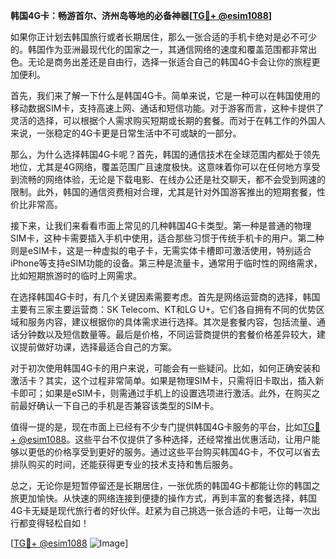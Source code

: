 **韩国4G卡：畅游首尔、济州岛等地的必备神器[[TG💪+ @esim1088](https://t.me/s/esim1088)]**

如果你正计划去韩国旅行或者长期居住，那么一张合适的手机卡绝对是必不可少的。韩国作为亚洲最现代化的国家之一，其通信网络的速度和覆盖范围都非常出色。无论是商务出差还是自由行，选择一张适合自己的韩国4G卡会让你的旅程更加便利。

首先，我们来了解一下什么是韩国4G卡。简单来说，它是一种可以在韩国使用的移动数据SIM卡，支持高速上网、通话和短信功能。对于游客而言，这种卡提供了灵活的选择，可以根据个人需求购买短期或长期的套餐。而对于在韩工作的外国人来说，一张稳定的4G卡更是日常生活中不可或缺的一部分。

那么，为什么选择韩国4G卡呢？首先，韩国的通信技术在全球范围内都处于领先地位，尤其是4G网络，覆盖范围广且速度极快。这意味着你可以在任何地方享受到流畅的网络体验，无论是下载电影、在线办公还是社交聊天，都不会受到网速的限制。此外，韩国的通信资费相对合理，尤其是针对外国游客推出的短期套餐，性价比非常高。

接下来，让我们来看看市面上常见的几种韩国4G卡类型。第一种是普通的物理SIM卡，这种卡需要插入手机中使用，适合那些习惯于传统手机卡的用户。第二种则是eSIM卡，这是一种虚拟的电子卡，无需实体卡槽即可激活使用，特别适合iPhone等支持eSIM功能的设备。第三种是流量卡，通常用于临时性的网络需求，比如短期旅游时的临时上网需求。

在选择韩国4G卡时，有几个关键因素需要考虑。首先是网络运营商的选择，韩国主要有三家主要运营商：SK Telecom、KT和LG U+。它们各自拥有不同的优势区域和服务内容，建议根据你的具体需求进行选择。其次是套餐内容，包括流量、通话分钟数以及短信数量等。最后是价格，不同运营商提供的套餐价格差异较大，建议提前做好功课，选择最适合自己的方案。

对于初次使用韩国4G卡的用户来说，可能会有一些疑问。比如，如何正确安装和激活卡？其实，这个过程非常简单。如果是物理SIM卡，只需将旧卡取出，插入新卡即可；如果是eSIM卡，则需通过手机上的设置选项进行激活。此外，在购买之前最好确认一下自己的手机是否兼容该类型的SIM卡。

值得一提的是，现在市面上已经有不少专门提供韩国4G卡服务的平台，比如[TG💪+ @esim1088](https://t.me/s/esim1088)。这些平台不仅提供了多种选择，还经常推出优惠活动，让用户能够以更低的价格享受到更好的服务。通过这些平台购买韩国4G卡，不仅可以省去排队购买的时间，还能获得更专业的技术支持和售后服务。

总之，无论你是短暂停留还是长期居住，一张优质的韩国4G卡都能让你的韩国之旅更加愉快。从快速的网络连接到便捷的操作方式，再到丰富的套餐选择，韩国4G卡无疑是现代旅行者的好伙伴。赶紧为自己挑选一张合适的卡吧，让每一次出行都变得轻松自如！

[[TG💪+ @esim1088](https://t.me/s/esim1088) ![Image](https://i.postimg.cc/4NQfJmqS/Snipaste-2025-05-13-00-14-12.png)]